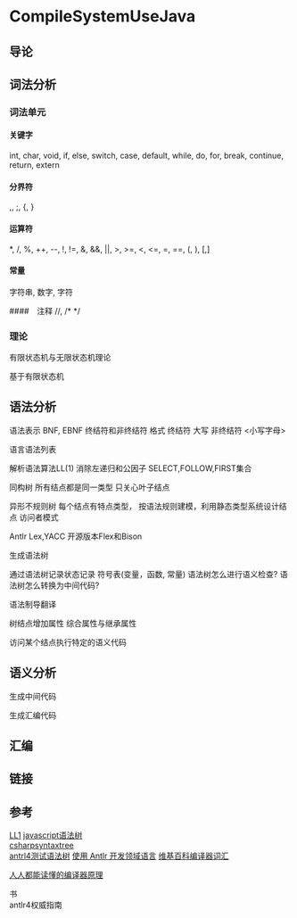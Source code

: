 # CompileSystemUseJava

## 导论

## 词法分析

### 词法单元

#### 关键字
 int, char, void, if, else, switch, case, default, while, do, for, break, continue, return, extern

 #### 分界符
 ,, ;, {, }
 #### 运算符
 *, /, %, ++, --, !, !=, &, &&, ||, >, >=, <, <=, =, ==, (, ), [,]

 #### 常量
 字符串, 数字, 字符

 ####　注释
 //,  /* */

### 理论
有限状态机与无限状态机理论

基于有限状态机

## 语法分析
语法表示  BNF, EBNF  终结符和非终结符
格式 终结符 大写
非终结符  <小写字母>

语言语法列表  


解析语法算法LL(1)  消除左递归和公因子   SELECT,FOLLOW,FIRST集合  

同构树 所有结点都是同一类型  只关心叶子结点

异形不规则树 每个结点有特点类型， 按语法规则建模，利用静态类型系统设计结点
访问者模式

Antlr   Lex,YACC 开源版本Flex和Bison

生成语法树

通过语法树记录状态记录 符号表(变量，函数, 常量)
语法树怎么进行语义检查?
语法树怎么转换为中间代码?

语法制导翻译

树结点增加属性 综合属性与继承属性

访问某个结点执行特定的语义代码



## 语义分析

生成中间代码

生成汇编代码

## 汇编


## 链接

## 参考
[LL1](http://www.cs.ecu.edu/karl/5220/spr16-large/Notes/Top-down/LL1.html)
[javascript语法树](https://astexplorer.net/)  
[csharpsyntaxtree](https://docs.microsoft.com/en-us/dotnet/api/microsoft.codeanalysis.csharp.csharpsyntaxtree?view=roslyn-dotnet)  
[antrl4测试语法树](https://github.com/antlr/antlr4/blob/master/doc/getting-started.md)
[使用 Antlr 开发领域语言](https://www.ibm.com/developerworks/cn/java/j-lo-antlr/index.html)
[维基百科编译器词汇](https://en.wikipedia.org/wiki/Compiler)  

[人人都能读懂的编译器原理](<http://blog.jobbole.com/114466/>)

书  
antlr4权威指南
